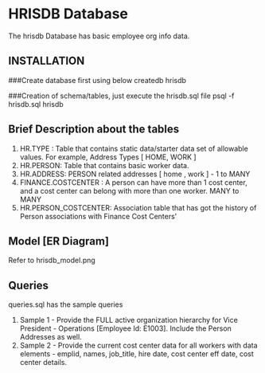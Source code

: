HRISDB Database
==================

The hrisdb Database has basic employee org info data.

INSTALLATION
------------

###Create database first using below
createdb hrisdb

###Creation of schema/tables, just execute the hrisdb.sql file
psql -f hrisdb.sql hrisdb


Brief Description about the tables
----------------------------------
1. HR.TYPE : Table that contains static data/starter data set of allowable values. For example, Address Types [ HOME, WORK ]
2. HR.PERSON: Table that contains basic worker data.
3. HR.ADDRESS: PERSON related addresses [ home , work ] - 1 to MANY
4. FINANCE.COSTCENTER : A person can have more than 1 cost center, and a cost center can belong with more than one worker. MANY to MANY
5. HR.PERSON_COSTCENTER: Association table that has got the history of Person associations with Finance Cost Centers'


Model [ER Diagram]
-------------------
Refer to hrisdb_model.png


Queries
----------
queries.sql has the sample queries

1. Sample 1 - Provide the FULL active organization hierarchy for Vice President - Operations [Employee Id: E1003]. Include the Person Addresses as well.
2. Sample 2 - Provide the current cost center data for all workers with data elements - emplid, names, job_title, hire date, cost center eff date, cost center details.

